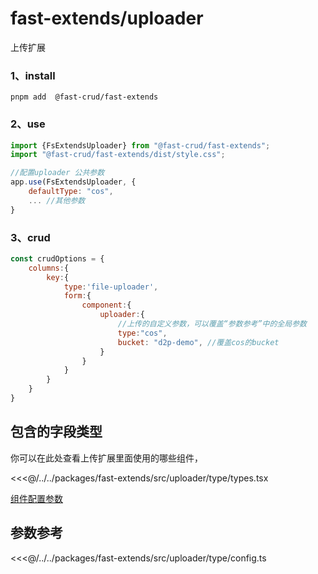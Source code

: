 # fast-extends/uploader
上传扩展
### 1、install
```
pnpm add  @fast-crud/fast-extends
```

### 2、use
```js
import {FsExtendsUploader} from "@fast-crud/fast-extends";
import "@fast-crud/fast-extends/dist/style.css";

//配置uploader 公共参数
app.use(FsExtendsUploader, {
    defaultType: "cos",
    ... //其他参数
}
```

### 3、crud
```js
const crudOptions = {
    columns:{
        key:{
            type:'file-uploader',
            form:{
                component:{
                    uploader:{
                        //上传的自定义参数，可以覆盖“参数参考”中的全局参数
                        type:"cos",
                        bucket: "d2p-demo", //覆盖cos的bucket
                    }
                }
            }
        }
    }
}
```
## 包含的字段类型
你可以在此处查看上传扩展里面使用的哪些组件，

<<<@/../../packages/fast-extends/src/uploader/type/types.tsx

[组件配置参数](/api/components/extends/uploader/components/fs-file-uploader.md)
## 参数参考

<<<@/../../packages/fast-extends/src/uploader/type/config.ts
